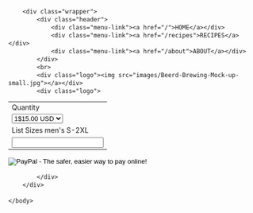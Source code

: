 <html>
  <head>
    <title>Beerd Brewing</title>
  </head>
	<body>

		<div class="wrapper">
			<div class="header">
				<div class="menu-link"><a href="/">HOME</a></div>
				<div class="menu-link"><a href="/recipes">RECIPES</a></div>
				<div class="menu-link"><a href="/about">ABOUT</a></div>
			</div>
			<br>
			<div class="logo"><img src="images/Beerd-Brewing-Mock-up-small.jpg"></a></div>
			<div class="logo">
<form action="https://www.paypal.com/cgi-bin/webscr" method="post">
<input type="hidden" name="cmd" value="_s-xclick">
<input type="hidden" name="hosted_button_id" value="NZ73P6AUPQ56W">
<table>
<tr><td><input type="hidden" name="on0" value="Quantity">Quantity</td></tr><tr><td><select name="os0">
	<option value="1">1$15.00 USD</option>
	<option value="2">2$28.00 USD</option>
	<option value="3">3$40.00 USD</option>
	<option value="4">4$50.00 USD</option>
</select> </td></tr>
<tr><td><input type="hidden" name="on1" value="List Sizes men's S-2XL">List Sizes men's S-2XL</td></tr><tr><td><input type="text" name="os1" maxlength="200"></td></tr>
</table>
<input type="hidden" name="currency_code" value="USD">
<input type="image" src="https://www.paypalobjects.com/en_US/i/btn/btn_buynowCC_LG.gif" border="0" name="submit" alt="PayPal - The safer, easier way to pay online!">
<img alt="" border="0" src="https://www.paypalobjects.com/en_US/i/scr/pixel.gif" width="1" height="1">
</form>

			</div>
		</div>

 	</body>
</html>
